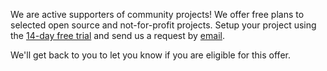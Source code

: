 We are active supporters of community projects! We offer free plans to selected open source and not-for-profit projects. Setup your project using the [14-day free trial](https://www.algolia.com/pricing) and send us a request by [email](mailto:hey@algolia.com).

We'll get back to you to let you know if you are eligible for this offer.